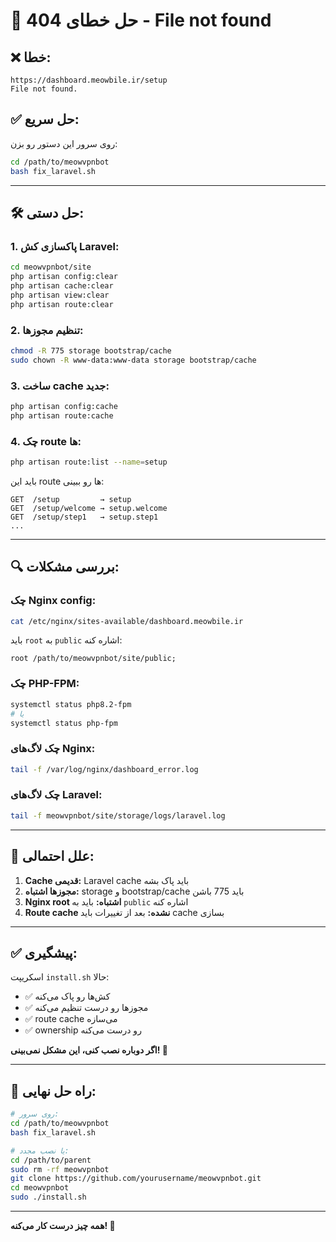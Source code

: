 # 🔧 حل خطای 404 - File not found

## ❌ خطا:
```
https://dashboard.meowbile.ir/setup
File not found.
```

## ✅ حل سریع:

روی سرور این دستور رو بزن:

```bash
cd /path/to/meowvpnbot
bash fix_laravel.sh
```

---

## 🛠️ حل دستی:

### 1. پاکسازی کش Laravel:
```bash
cd meowvpnbot/site
php artisan config:clear
php artisan cache:clear
php artisan view:clear
php artisan route:clear
```

### 2. تنظیم مجوزها:
```bash
chmod -R 775 storage bootstrap/cache
sudo chown -R www-data:www-data storage bootstrap/cache
```

### 3. ساخت cache جدید:
```bash
php artisan config:cache
php artisan route:cache
```

### 4. چک route ها:
```bash
php artisan route:list --name=setup
```

باید این route ها رو ببینی:
```
GET  /setup         → setup
GET  /setup/welcome → setup.welcome
GET  /setup/step1   → setup.step1
...
```

---

## 🔍 بررسی مشکلات:

### چک Nginx config:
```bash
cat /etc/nginx/sites-available/dashboard.meowbile.ir
```

باید `root` به `public` اشاره کنه:
```nginx
root /path/to/meowvpnbot/site/public;
```

### چک PHP-FPM:
```bash
systemctl status php8.2-fpm
# یا
systemctl status php-fpm
```

### چک لاگ‌های Nginx:
```bash
tail -f /var/log/nginx/dashboard_error.log
```

### چک لاگ‌های Laravel:
```bash
tail -f meowvpnbot/site/storage/logs/laravel.log
```

---

## 📝 علل احتمالی:

1. **Cache قدیمی:** Laravel cache باید پاک بشه
2. **مجوزها اشتباه:** storage و bootstrap/cache باید 775 باشن
3. **Nginx root اشتباه:** باید به `public` اشاره کنه
4. **Route cache نشده:** بعد از تغییرات باید cache بسازی

---

## ✅ پیشگیری:

اسکریپت `install.sh` حالا:
- ✅ کش‌ها رو پاک می‌کنه
- ✅ مجوزها رو درست تنظیم می‌کنه
- ✅ route cache می‌سازه
- ✅ ownership رو درست می‌کنه

**اگر دوباره نصب کنی، این مشکل نمی‌بینی! 🎉**

---

## 🚀 راه حل نهایی:

```bash
# روی سرور:
cd /path/to/meowvpnbot
bash fix_laravel.sh

# یا نصب مجدد:
cd /path/to/parent
sudo rm -rf meowvpnbot
git clone https://github.com/yourusername/meowvpnbot.git
cd meowvpnbot
sudo ./install.sh
```

---

**همه چیز درست کار می‌کنه! 🚀**

